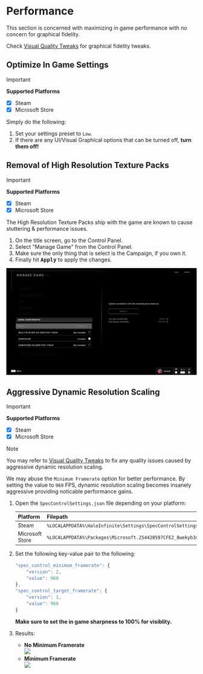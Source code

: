 # Performance
This section is concerned with maximizing in game performance with no concern for graphical fidelity.

Check [Visual Quality Tweaks](Visual-Quality-Tweaks.md) for graphical fidelity tweaks.

## Optimize In Game Settings
> [!IMPORTANT]
> **Supported Platforms**
> - [x] Steam
> - [x] Microsoft Store

Simply do the following:
1. Set your settings preset to `Low`.
2. If there are any UI/Visual Graphical options that can be turned off, **turn them off!**

## Removal of High Resolution Texture Packs
> [!IMPORTANT]
> **Supported Platforms**
> - [x] Steam
> - [x] Microsoft Store

The High Resolution Texture Packs ship with the game are known to cause stuttering & performance issues.

1. On the title screen, go to the Control Panel.
2. Select "Manage Game" from the Control Panel.
3. Make sure the only thing that is select is the Campaign, if you own it.
4. Finally hit <kbd>**Apply**</kbd> to apply the changes.

 <img src="../Images/ingame-dlc.png">

## Aggressive Dynamic Resolution Scaling

> [!IMPORTANT]
> **Supported Platforms**
> - [x] Steam
> - [x] Microsoft Store

> [!NOTE]
> You may refer to [Visual Quality Tweaks](#visual-quality-tweaks) to fix any quality issues caused by aggressive dynamic resolution scaling.

We may abuse the `Minimum Framerate` option for better performance.
By setting the value to `960` FPS, dynamic resolution scaling becomes insanely aggressive providing noticable performance gains.

1. Open the `SpecControlSettings.json` file depending on your platform:<br>

    |Platform|Filepath|
    |-|-|
    |Steam|`%LOCALAPPDATA%\HaloInfinite\Settings\SpecControlSettings.json`|
    |Microsoft Store|`%LOCALAPPDATA%\Packages\Microsoft.254428597CFE2_8wekyb3d8bbwe\LocalCache\Local\HaloInfinite\Settings\SpecControlSettings.json`|

2. Set the following key-value pair to the following:<br>
    ```js
    "spec_control_minimum_framerate": {
        "version": 2,
        "value": 960
    },
    "spec_control_target_framerate": {
        "version": 1,
        "value": 960
    } 
    ```
    **Make sure to set the in game sharpness to 100% for visiblity.**

3. Results:
    - **No Minimum Framerate**<br>
        <img src="../Images/No-Min-FPS.PNG">
    - **Minimum Framerate**<br>
        <img src="../Images/Min-FPS.PNG">
